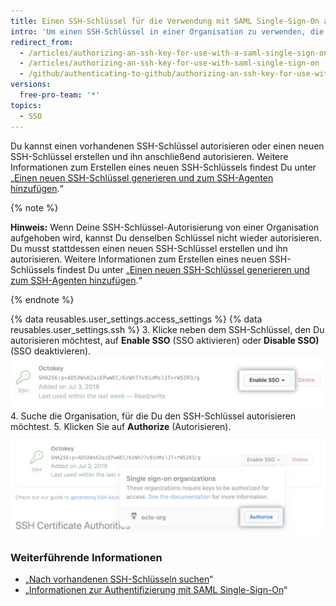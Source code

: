 ```yaml
---
title: Einen SSH-Schlüssel für die Verwendung mit SAML Single-Sign-On autorisieren
intro: 'Um einen SSH-Schlüssel in einer Organisation zu verwenden, die SAML Single Sign-On (SSO) nutzt, musst Du den Schlüssel zunächst autorisieren.'
redirect_from:
  - /articles/authorizing-an-ssh-key-for-use-with-a-saml-single-sign-on-organization/
  - /articles/authorizing-an-ssh-key-for-use-with-saml-single-sign-on
  - /github/authenticating-to-github/authorizing-an-ssh-key-for-use-with-saml-single-sign-on
versions:
  free-pro-team: '*'
topics:
  - SSO
---
```

Du kannst einen vorhandenen SSH-Schlüssel autorisieren oder einen neuen SSH-Schlüssel erstellen und ihn anschließend autorisieren. Weitere Informationen zum Erstellen eines neuen SSH-Schlüssels findest Du unter „[Einen neuen SSH-Schlüssel generieren und zum SSH-Agenten hinzufügen](/articles/generating-a-new-ssh-key-and-adding-it-to-the-ssh-agent).“

{% note %}

**Hinweis:** Wenn Deine SSH-Schlüssel-Autorisierung von einer Organisation aufgehoben wird, kannst Du denselben Schlüssel nicht wieder autorisieren. Du musst stattdessen einen neuen SSH-Schlüssel erstellen und ihn autorisieren. Weitere Informationen zum Erstellen eines neuen SSH-Schlüssels findest Du unter „[Einen neuen SSH-Schlüssel generieren und zum SSH-Agenten hinzufügen](/articles/generating-a-new-ssh-key-and-adding-it-to-the-ssh-agent).“

{% endnote %}

{% data reusables.user_settings.access_settings %}
{% data reusables.user_settings.ssh %}
3. Klicke neben dem SSH-Schlüssel, den Du autorisieren möchtest, auf **Enable SSO** (SSO aktivieren) oder **Disable SSO)** (SSO deaktivieren). ![Schaltfläche „SSO token authorize" (Autorisieren des SSO-Tokens)](/assets/images/help/settings/ssh-sso-button.png)
4. Suche die Organisation, für die Du den SSH-Schlüssel autorisieren möchtest.
5. Klicken Sie auf **Authorize** (Autorisieren). ![Schaltfläche „Token authorize" (Autorisieren des Tokens)](/assets/images/help/settings/ssh-sso-authorize.png)

### Weiterführende Informationen

- „[Nach vorhandenen SSH-Schlüsseln suchen](/articles/checking-for-existing-ssh-keys)“
- „[Informationen zur Authentifizierung mit SAML Single-Sign-On](/articles/about-authentication-with-saml-single-sign-on)“
